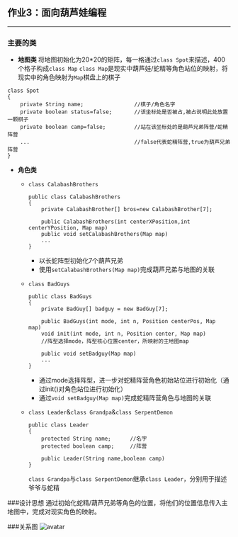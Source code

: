 ## 作业3：面向葫芦娃编程
---
### 主要的类
+ **地图类**
将地图初始化为20*20的矩阵，每一格通过`class Spot`来描述，400个格子构成`class Map`
`class Map`是现实中葫芦娃/蛇精等角色站位的映射，将现实中的角色映射为`Map`棋盘上的棋子
```
class Spot
{
    private String name;                //棋子/角色名字
    private boolean status=false;       //该坐标处是否被占,被占说明此处放置一颗棋子
    private boolean camp=false;         //站在该坐标处的是葫芦兄弟阵营/蛇精阵营
    ...                                 //false代表蛇精阵营,true为葫芦兄弟阵营
}
```
+ **角色类**
  + `class CalabashBrothers`
    ```
    public class CalabashBrothers
    {
        private CalabashBrother[] bros=new CalabashBrother[7];

        public CalabashBrothers(int centerXPosition,int centerYPosition, Map map)
        public void setCalabashBrothers(Map map)
        ...
    }
    ```
    + 以长蛇阵型初始化7个葫芦兄弟
    + 使用`setCalabashBrothers(Map map)`完成葫芦兄弟与地图的关联
  + `class BadGuys`

    ```
    public class BadGuys 
    {
        private BadGuy[] badguy = new BadGuy[7];

        public BadGuys(int mode, int n, Position centerPos, Map map) 
        void init(int mode, int n, Position center, Map map)        
        //阵型选择mode，阵型核心位置center，所映射的主地图map

        public void setBadguy(Map map)
        ...
    }
    ```
    + 通过mode选择阵型，进一步对蛇精阵营角色初始站位进行初始化（通过init()对角色站位进行初始化）
    + 通过`void setBadguy(Map map)`完成蛇精阵营角色与地图的关联

  + `class Leader`&`class Grandpa`&`class SerpentDemon`
    ```
    public class Leader
    {
        protected String name;      //名字
        protected boolean camp;     //阵营

        public Leader(String name,boolean camp)
    }
    ```
    `class Grandpa`与`class SerpentDemon`继承`class Leader`，分别用于描述爷爷与蛇精

###设计思想
通过初始化蛇精/葫芦兄弟等角色的位置，将他们的位置信息传入主地图中，完成对现实角色的映射。

###关系图
![avatar](D:/NJU/3/Java/workspace/ver1/ver1uml.png)
